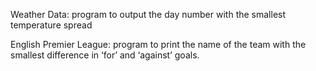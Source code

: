 Weather Data: program to output the day number with the smallest temperature spread

English Premier League:  program to print the name of the team with the smallest difference in ‘for’ and ‘against’ goals.
